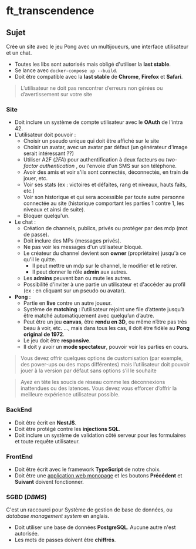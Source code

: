# ft_transcendence

## Sujet

Crée un site avec le jeu Pong avec un multijoueurs, une interface utilisateur et un chat.

- Toutes les libs sont autorisés mais obligé d'utiliser la **last stable**.
- Se lance avec `docker-compose up --build`.
- Doit être compatible avec la **last stable** de **Chrome**, **Firefox** et **Safari**.

> L’utilisateur ne doit pas rencontrer d’erreurs non gérées ou d’avertissement sur votre site

### Site
- Doit inclure un système de compte utilisateur avec le **OAuth** de l'intra 42.
- L'utilisateur doit pouvoir : 
	- Choisir un pseudo unique qui doit être affiché sur le site
	- Choisir un avatar, avec un avatar par défaut (un générateur d'image serait intéressant ??)
	- Utiliser A2F (_2FA_) pour authentification à deux facteurs ou _two-factor authentication_ , ou l'envoie d'un SMS sur son téléphone.
	- Avoir des amis et voir s'ils sont connectés, déconnectés, en train de jouer, etc.
	- Voir ses stats (ex : victoires et défaites, rang et niveaux, hauts faits, etc.)
	- Voir son historique et qui sera accessible par toute autre personne connectée au site (historique comportant les parties 1 contre 1, les niveaux et ainsi de suite).
	- Bloquer quelqu'un.
- Le chat :
	- Création de channels, publics, privés ou protéger par des mdp (mot de passe).
	- Doit inclure des MPs (messages privés).
	- Ne pas voir les messages d'un utilisateur bloqué.
	- Le créateur du channel devient son **owner** (propriétaire) jusqu'à ce qu'il le quitte.
		- Il peut mettre un mdp sur le channel, le modifier et le retirer.
		- Il peut donner le rôle **admin** aux autres.
	- Les **admins** peuvent ban ou mute les autres.
	- Possibilité d'inviter à une partie un utilisateur et d'accéder au profil (ex : en cliquant sur un pseudo ou avatar).
- **Pong** :
	- Partie en **live** contre un autre joueur.
	- Système de **matching** : l’utilisateur rejoint une file d’attente jusqu’à être matché automatiquement avec quelqu’un d’autre.
	- Peut être un jeu **canvas**, être **rendu en 3D**, ou même n’être pas très beau à voir, etc. ..., mais dans tous les cas, il doit être fidèle au **Pong original de 1972**.
	- Le jeu doit être **responsive**.
	- Il doit y avoir un **mode spectateur**, pouvoir voir les parties en cours.

> Vous devez offrir quelques options de customisation (par exemple, des power-ups ou des maps différentes) mais l’utilisateur doit pouvoir jouer à la version par défaut sans options s’il le souhaite


> Ayez en tête les soucis de réseau comme les déconnexions inattendues ou des latences. Vous devez vous efforcer d’offrir la meilleure expérience utilisateur possible.

### BackEnd
- Doit être écrit en **NestJS**.
- Doit être protégé contre les **injections SQL**.
- Doit inclure un système de validation côté serveur pour les formulaires et toute requête utilisateur.

### FrontEnd
- Doit être écrit avec le framework **TypeScript** de notre choix.
- Doit être une [application web monopage](https://fr.wikipedia.org/wiki/Application_web_monopage) et les boutons **Précédent** et **Suivant** doivent fonctionner.
### SGBD (_DBMS_)
C'est un raccourci pour Système de gestion de base de données, ou _database management system_ en anglais.
- Doit utiliser une base de données **PostgreSQL**. Aucune autre n'est autorisée.
- Les mots de passes doivent être **chiffrés**.
